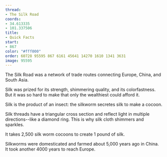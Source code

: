 ```yaml
---
thread:
- The Silk Road
coords:
- 34.613335
- 101.337506
title:
- Quick Facts
start:
- 867
color: "#fff000"
order: 60728 95595 867 6161 45641 14270 1610 1341 3631
image: 95595
---
```


The Silk Road was a network of trade routes connecting Europe, China, and South Asia.


Silk was prized for its strength, shimmering quality, and its colorfastness. But it was so hard to make that only the wealthiest could afford it.


Silk is the product of an insect: the silkworm secretes silk to make a cocoon.


Silk threads have a triangular cross section and reflect light in multiple directions--like a diamond ring. This is why silk cloth shimmers and sparkles.


It takes 2,500 silk worm cocoons to create 1 pound of silk.


Silkworms were domesticated and farmed about 5,000 years ago in China. It took another 4000 years to reach Europe.
